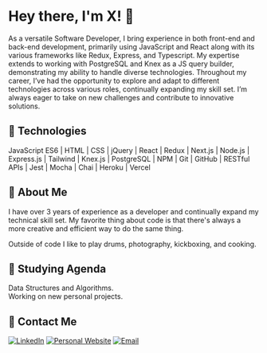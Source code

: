 # Hey there, I'm X! 👋

As a versatile Software Developer, I bring experience in both front-end and back-end development, primarily using JavaScript and React along with its various frameworks like Redux, Express, and Typescript. My expertise extends to working with PostgreSQL and Knex as a JS query builder, demonstrating my ability to handle diverse technologies. Throughout my career, I’ve had the opportunity to explore and adapt to different technologies across various roles, continually expanding my skill set. I’m always eager to take on new challenges and contribute to innovative solutions.

## 🧠 Technologies
JavaScript ES6 | HTML | CSS | jQuery | React | Redux | Next.js | Node.js | Express.js | Tailwind | Knex.js | PostgreSQL | NPM | Git | GitHub | RESTful APIs | Jest | Mocha | Chai | Heroku | Vercel

## 💭 About Me
I have over 3 years of experience as a developer and continually expand my technical skill set. My favorite thing about code is that there's always a more creative and efficient way to do the same thing.

Outside of code I like to play drums, photography, kickboxing, and cooking.

## 🌱 Studying Agenda
Data Structures and Algorithms.  
Working on new personal projects.

## 📧 Contact Me
[![LinkedIn](https://img.shields.io/badge/LinkedIn-0A66C2?style=flat&logo=linkedin&logoColor=white)](https://www.linkedin.com/in/xevierturrubiartes/)
[![Personal Website](https://img.shields.io/badge/Website-000000?style=flat&logo=About.me&logoColor=white)](http://xevier.dev/)
[![Email](https://img.shields.io/badge/Email-D14836?style=flat&logo=gmail&logoColor=white)](mailto:xevierturrubiartes@gmail.com)

<!--
**xeviert/xeviert** is a ✨ _special_ ✨ repository because its `README.md` (this file) appears on your GitHub profile.

Here are some ideas to get you started:

- 🔭 I’m currently working on ...
- 🌱 I’m currently learning ...
- 👯 I’m looking to collaborate on ...
- 🤔 I’m looking for help with ...
- 💬 Ask me about ...
- 📫 How to reach me: ...
- 😄 Pronouns: ...
- ⚡ Fun fact: ...
-->
